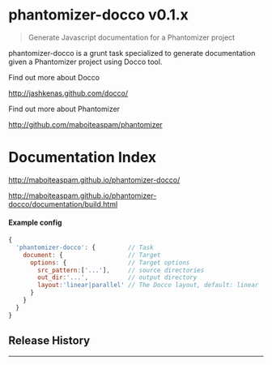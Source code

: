 # phantomizer-docco v0.1.x

> Generate Javascript documentation for a Phantomizer project

phantomizer-docco is a grunt task specialized
to generate documentation given a Phantomizer project
using Docco tool.


Find out more about Docco

http://jashkenas.github.com/docco/

Find out more about Phantomizer

http://github.com/maboiteaspam/phantomizer


# Documentation Index

http://maboiteaspam.github.io/phantomizer-docco/

http://maboiteaspam.github.io/phantomizer-docco/documentation/build.html


#### Example config

```javascript
{
  'phantomizer-docco': {         // Task
    document: {                  // Target
      options: {                 // Target options
        src_pattern:['...'],     // source directories
        out_dir:'...',           // output directory
        layout:'linear|parallel' // The Docco layout, default: linear
      }
    }
  }
}

```


## Release History


---

